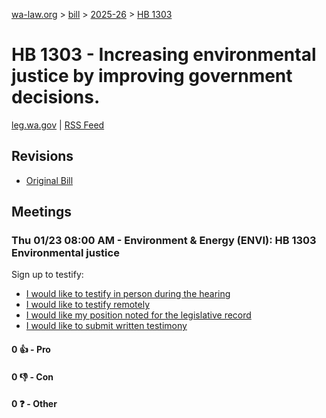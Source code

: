 [wa-law.org](/) > [bill](/bill/) > [2025-26](/bill/2025-26/) > [HB 1303](/bill/2025-26/hb/1303/)

# HB 1303 - Increasing environmental justice by improving government decisions.
[leg.wa.gov](https://app.leg.wa.gov/billsummary?BillNumber=1303&Year=2025&Initiative=false) | [RSS Feed](./rss.xml)

## Revisions
* [Original Bill](1/)

## Meetings
### Thu 01/23 08:00 AM - Environment & Energy (ENVI): HB 1303 Environmental justice
Sign up to testify:
* [I would like to testify in person during the hearing](https://app.leg.wa.gov/csi/Testifier/Add?chamber=House&mId=32499&aId=161627&caId=24867&tId=1)
* [I would like to testify remotely](https://app.leg.wa.gov/csi/Testifier/Add?chamber=House&mId=32499&aId=161627&caId=24867&tId=2)
* [I would like my position noted for the legislative record](https://app.leg.wa.gov/csi/Testifier/Add?chamber=House&mId=32499&aId=161627&caId=24867&tId=3)
* [I would like to submit written testimony](https://app.leg.wa.gov/csi/Testifier/Add?chamber=House&mId=32499&aId=161627&caId=24867&tId=4)

#### 0 👍 - Pro

#### 0 👎 - Con

#### 0 ❓ - Other
